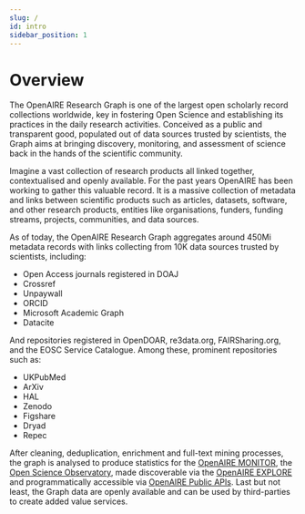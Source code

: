 ```yaml
---
slug: /
id: intro
sidebar_position: 1
---
```


# Overview 

The OpenAIRE Research Graph is one of the largest open scholarly record collections worldwide, key in fostering Open Science and establishing its practices in the daily research activities.
Conceived as a public and transparent good, populated out of data sources trusted by scientists, the Graph aims at bringing discovery, monitoring, and assessment of science back in the hands of the scientific community.

Imagine a vast collection of research products all linked together, contextualised and openly available. For the past years OpenAIRE has been working to gather this valuable record. It is a massive collection of metadata and links between scientific products such as articles, datasets, software, and other research products, entities like organisations, funders, funding streams, projects, communities, and data sources.

As of today, the OpenAIRE Research Graph aggregates around 450Mi metadata records with links collecting from 10K data sources trusted by scientists, including:

* Open Access journals registered in DOAJ
* Crossref
* Unpaywall
* ORCID
* Microsoft Academic Graph
* Datacite

And repositories registered in OpenDOAR, re3data.org, FAIRSharing.org, and the EOSC Service Catalogue. Among these, prominent repositories such as:

* UKPubMed
* ArXiv
* HAL
* Zenodo
* Figshare
* Dryad
* Repec

After cleaning, deduplication, enrichment and full-text mining processes, the graph is analysed to produce statistics for the [OpenAIRE MONITOR](https://monitor.openaire.eu), the [Open Science Observatory](https://osobservatory.openaire.eu), made discoverable via the [OpenAIRE EXPLORE](https://explore.openaire.eu) and programmatically accessible via [OpenAIRE Public APIs](https://develop.openaire.eu).
Last but not least, the Graph data are openly available and can be used by third-parties to create added value services. 
